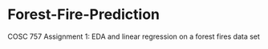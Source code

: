 # Forest-Fire-Prediction
COSC 757 Assignment 1: EDA and linear regression on a forest fires data set
